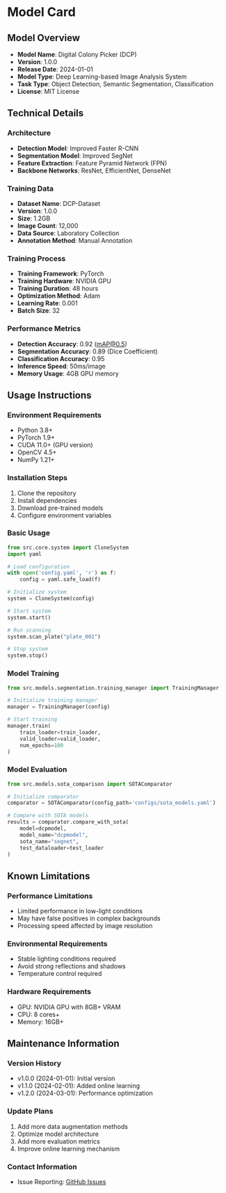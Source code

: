 # Model Card

## Model Overview

- **Model Name**: Digital Colony Picker (DCP)
- **Version**: 1.0.0
- **Release Date**: 2024-01-01
- **Model Type**: Deep Learning-based Image Analysis System
- **Task Type**: Object Detection, Semantic Segmentation, Classification
- **License**: MIT License

## Technical Details

### Architecture
- **Detection Model**: Improved Faster R-CNN
- **Segmentation Model**: Improved SegNet
- **Feature Extraction**: Feature Pyramid Network (FPN)
- **Backbone Networks**: ResNet, EfficientNet, DenseNet

### Training Data
- **Dataset Name**: DCP-Dataset
- **Version**: 1.0.0
- **Size**: 1.2GB
- **Image Count**: 12,000
- **Data Source**: Laboratory Collection
- **Annotation Method**: Manual Annotation

### Training Process
- **Training Framework**: PyTorch
- **Training Hardware**: NVIDIA GPU
- **Training Duration**: 48 hours
- **Optimization Method**: Adam
- **Learning Rate**: 0.001
- **Batch Size**: 32

### Performance Metrics
- **Detection Accuracy**: 0.92 (mAP@0.5)
- **Segmentation Accuracy**: 0.89 (Dice Coefficient)
- **Classification Accuracy**: 0.95
- **Inference Speed**: 50ms/image
- **Memory Usage**: 4GB GPU memory

## Usage Instructions

### Environment Requirements
- Python 3.8+
- PyTorch 1.9+
- CUDA 11.0+ (GPU version)
- OpenCV 4.5+
- NumPy 1.21+

### Installation Steps
1. Clone the repository
2. Install dependencies
3. Download pre-trained models
4. Configure environment variables

### Basic Usage
```python
from src.core.system import CloneSystem
import yaml

# Load configuration
with open('config.yaml', 'r') as f:
    config = yaml.safe_load(f)

# Initialize system
system = CloneSystem(config)

# Start system
system.start()

# Run scanning
system.scan_plate("plate_001")

# Stop system
system.stop()
```

### Model Training
```python
from src.models.segmentation.training_manager import TrainingManager

# Initialize training manager
manager = TrainingManager(config)

# Start training
manager.train(
    train_loader=train_loader,
    valid_loader=valid_loader,
    num_epochs=100
)
```

### Model Evaluation
```python
from src.models.sota_comparison import SOTAComparator

# Initialize comparator
comparator = SOTAComparator(config_path='configs/sota_models.yaml')

# Compare with SOTA models
results = comparator.compare_with_sota(
    model=dcpmodel,
    model_name="dcpmodel",
    sota_name="segnet",
    test_dataloader=test_loader
)
```

## Known Limitations

### Performance Limitations
- Limited performance in low-light conditions
- May have false positives in complex backgrounds
- Processing speed affected by image resolution

### Environmental Requirements
- Stable lighting conditions required
- Avoid strong reflections and shadows
- Temperature control required

### Hardware Requirements
- GPU: NVIDIA GPU with 8GB+ VRAM
- CPU: 8 cores+
- Memory: 16GB+

## Maintenance Information

### Version History
- v1.0.0 (2024-01-01): Initial version
- v1.1.0 (2024-02-01): Added online learning
- v1.2.0 (2024-03-01): Performance optimization

### Update Plans
1. Add more data augmentation methods
2. Optimize model architecture
3. Add more evaluation metrics
4. Improve online learning mechanism

### Contact Information
- Issue Reporting: [GitHub Issues](https://github.com/Zhidian-CAS/DCP/issues)

